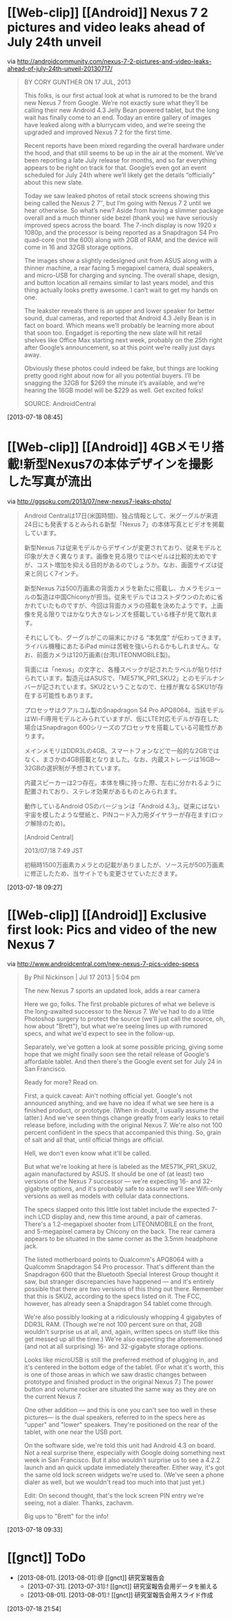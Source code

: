 # [[Web-clip]] [[Android]] Nexus 7 2 pictures and video leaks ahead of July 24th unveil

via <http://androidcommunity.com/nexus-7-2-pictures-and-video-leaks-ahead-of-july-24th-unveil-20130717/>

> BY CORY GUNTHER ON 17 JUL, 2013
> 
> This folks, is our first actual look at what is rumored to be the brand new Nexus 7 from Google. We’re not exactly sure what they’ll be calling their new Android 4.3 Jelly Bean powered tablet, but the long wait has finally come to an end. Today an entire gallery of images have leaked along with a blurrycam video, and we’re seeing the upgraded and improved Nexus 7 2 for the first time.
> 
> Recent reports have been mixed regarding the overall hardware under the hood, and that still seems to be up in the air at the moment. We’ve been reporting a late July release for months, and so far everything appears to be right on track for that. Google’s even got an event scheduled for July 24th where we’ll likely get the details “officially” about this new slate.
> 
> Today we saw leaked photos of retail stock screens showing this being called the Nexus 2 7″, but I’m going with Nexus 7 2 until we hear otherwise. So what’s new? Aside from having a slimmer package overall and a much thinner side bezel (thank you) we have seriously improved specs across the board. The 7-inch display is now 1920 x 1080p, and the processor is being reported as a Snapdragon S4 Pro quad-core (not the 600) along with 2GB of RAM, and the device will come in 16 and 32GB storage options.
> 
> The images show a slightly redesigned unit from ASUS along with a thinner machine, a rear facing 5 megapixel camera, dual speakers, and micro-USB for charging and syncing. The overall shape, design, and button location all remains similar to last years model, and this thing actually looks pretty awesome. I can’t wait to get my hands on one.
> 
> The leakster reveals there is an upper and lower speaker for better sound, dual cameras, and reported that Android 4.3 Jelly Bean is in fact on board. Which means we’ll probably be learning more about that soon too. Engadget is reporting the new slate will hit retail shelves like Office Max starting next week, probably on the 25th right after Google’s announcement, so at this point we’re really just days away.
> 
> Obviously these photos could indeed be fake, but things are looking pretty good right about now for all you potential buyers. I’ll be snagging the 32GB for $269 the minute it’s available, and we’re hearing the 16GB model will be $229 as well. Get excited folks!
> 
> SOURCE: AndroidCentral

[2013-07-18 08:45] 

# [[Web-clip]] [[Android]] 4GBメモリ搭載!新型Nexus7の本体デザインを撮影した写真が流出

via <http://ggsoku.com/2013/07/new-nexus7-leaks-photo/>

> Android Centralは17日(米国時間)、独占情報として、米グーグルが来週24日にも発表するとみられる新型「Nexus 7」の本体写真とビデオを掲載しています。
> 
> 新型Nexus 7は従来モデルからデザインが変更されており、従来モデルと印象が大きく異なります。画像を見る限りではベゼルは比較的太めですが、コスト増加を抑える目的があるのでしょうか。なお、画面サイズは従来と同じく7インチ。
> 
> 新型Nexus 7は500万画素の背面カメラを新たに搭載し、カメラモジュールの製造は中国Chiconyが担当。従来モデルではコストダウンのために省かれていたものですが、今回は背面カメラの搭載を決めたようです。上画像を見る限りではかなり大きなレンズを搭載している様子が見て取れます。
> 
> それにしても、グーグルがこの端末にかける “本気度” が伝わってきます。ライバル機種にあたるiPad miniは苦戦を強いられるかもしれません。なお、前面カメラは120万画素(台湾LITEONMOBILE製)。
> 
> 背面には「nexus」の文字と、各種スペックが記されたラベルが貼り付けられています。製造元はASUSで、「ME571K_PR1_SKU2」とのモデルナンバーが記されています。SKU2ということなので、仕様が異なるSKU1が存在する可能性もあります。
> 
> プロセッサはクアルコム製のSnapdragon S4 Pro APQ8064。当該モデルはWi-Fi専用モデルとみられていますが、仮にLTE対応モデルが存在した場合はSnapdragon 600シリーズのプロセッサを搭載している可能性があります。
> 
> メインメモリはDDR3Lの4GB。スマートフォンなどで一般的な2GBではなく、まさかの4GB搭載となりました。なお、内蔵ストレージは16GB～32GBの選択制が予想されています。
> 
> 内蔵スピーカーは2つ存在。本体を横に持った際、左右に分かれるように配置されており、ステレオ効果があるものとみられます。
> 
> 動作しているAndroid OSのバージョンは「Android 4.3」。従来にはない宇宙を模したような壁紙と、PINコード入力用ダイヤラーが存在ます(ロック解除のため)。
> 
> [Android Central]
> 
> 2013/07/18 7:49 JST
> 
> 初稿時1500万画素カメラとの記載がありましたが、ソース元が500万画素に修正したため、当サイトでも変更させていただきます。

[2013-07-18 09:27] 

# [[Web-clip]] [[Android]] Exclusive first look: Pics and video of the new Nexus 7

via <http://www.androidcentral.com/new-nexus-7-pics-video-specs>

> By Phil Nickinson  | Jul 17 2013 | 5:04 pm
> 
> The new Nexus 7 sports an updated look, adds a rear camera
> 
> Here we go, folks. The first probable  pictures of what we believe is the long-awaited successor to the Nexus 7. We've had to do a little Photoshop surgery to protect the source (we'll just call the source, oh, how about "Brett"), but what we're seeing lines up with rumored specs, and what we'd expect to see in the follow-up.
> 
> Separately, we've gotten a look at some possible pricing, giving some hope that we might finally soon see the retail release of Google's affordable tablet. And then there's the Google event set for July 24 in San Francisco.
> 
> Ready for more? Read on.
> 
> First, a quick caveat: Ain't nothing official yet. Google's not announced anything, and we have no idea if what we see here is a finished product, or prototype. (When in doubt, I usually assume the latter.) And we've seen things change greatly from early leaks to retail release before, including with the original Nexus 7. We're also not 100 percent confident in the specs that accompanied this thing. So, grain of salt and all that, until official things are official.
> 
> Hell, we don't even know what it'll be called.
> 
> But what we're looking at here is labeled as the ME571K_PR1_SKU2, again manufactured by ASUS. It should be one of (at least) two versions of the Nexus 7 successor — we're expecting 16- and 32-gigabyte options, and it's probably safe to assume we'll see Wifi-only versions as well as models with cellular data connections.
> 
> The specs slapped onto this little lost tablet include the expected 7-inch LCD display and, new this time around, a pair of cameras. There's a 1.2-megapixel shooter from LITEONMOBILE on the front, and 5-megapixel camera by Chicony on the back. The rear camera appears to be situated in the same corner as the 3.5mm headphone jack.
> 
> The listed motherboard points to Qualcomm's APQ8064 with a Qualcomm Snapdragon S4 Pro processor. That's different than the Snapdragon 600 that the Bluetooth Special Interest Group thought it saw, but stranger discrepancies have happened — and it's entirely possible that there are two versions of this thing out there. Remember that this is SKU2, according to the specs listed on it. The FCC, however, has already seen a Snapdragon S4 tablet come through.
> 
> We're also possibly looking at a ridiculously whopping 4 gigabytes of DDR3L RAM. (Though we're not 100 percent sure on that, 2GB wouldn't surprise us at all, and, again, written specs on stuff like this get messed up all the time.) We're also expecting the aforementioned (and not at all surprising) 16- and 32-gigabyte storage options.
> 
> Looks like microUSB is still the preferred method of plugging in, and it's centered in the bottom edge of the tablet. (For what it's worth, this is one of those areas in which we saw drastic changes between prototype and finished product in the original Nexus 7.) The power button and volume rocker are situated the same way as they are on the current Nexus 7. 
> 
> One other addition — and this is one you can't see too well in these pictures— is the dual speakers, referred to in the specs here as "upper" and "lower" speakers. They're positioned on the rear of the tablet, with one near the USB port.
> 
> On the software side, we're told this unit had Android 4.3 on board. Not a real surprise there, especially with Google doing something next week in San Francisco. But it also wouldn't surprise us to see a 4.2.2 launch and an quick update immediately thereafter. Either way, it's got the same old lock screen widgets we're used to. (We've seen a phone dialer as well, but we wouldn't read too much into that just yet.)
> 
> Edit: On second thought, that's the lock screen PIN entry we're seeing, not a dialer. Thanks, zachavm.
> 
> Big ups to "Brett" for the info!

[2013-07-18 09:33] 

# [[gnct]] ToDo

* [2013-08-01]. [2013-08-01]:@ [[gnct]] 研究室報告会
    * [2013-07-31]. [2013-07-31]:! [[gnct]] 研究室報告会用データを揃える
    * [2013-08-01]. [2013-08-01]:! [[gnct]] 研究室報告会用スライド作成

[2013-07-18 21:54] 

